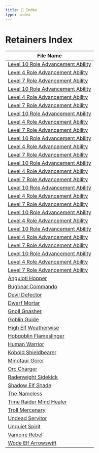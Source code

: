 ```yaml
---
title: 📑 Index
type: index
---
```


# Retainers Index

| File Name                                                                                                                               |
| --------------------------------------------------------------------------------------------------------------------------------------- |
| [Level 10 Role Advancement Ability](../Role%20Advancement%20Abilities/Ambusher%20abilities/Level%2010%20Role%20Advancement%20Ability)   |
| [Level 4 Role Advancement Ability](../Role%20Advancement%20Abilities/Ambusher%20abilities/Level%204%20Role%20Advancement%20Ability)     |
| [Level 7 Role Advancement Ability](../Role%20Advancement%20Abilities/Ambusher%20abilities/Level%207%20Role%20Advancement%20Ability)     |
| [Level 10 Role Advancement Ability](../Role%20Advancement%20Abilities/Artillery%20abilities/Level%2010%20Role%20Advancement%20Ability)  |
| [Level 4 Role Advancement Ability](../Role%20Advancement%20Abilities/Artillery%20abilities/Level%204%20Role%20Advancement%20Ability)    |
| [Level 7 Role Advancement Ability](../Role%20Advancement%20Abilities/Artillery%20abilities/Level%207%20Role%20Advancement%20Ability)    |
| [Level 10 Role Advancement Ability](../Role%20Advancement%20Abilities/Brute%20abilities/Level%2010%20Role%20Advancement%20Ability)      |
| [Level 4 Role Advancement Ability](../Role%20Advancement%20Abilities/Brute%20abilities/Level%204%20Role%20Advancement%20Ability)        |
| [Level 7 Role Advancement Ability](../Role%20Advancement%20Abilities/Brute%20abilities/Level%207%20Role%20Advancement%20Ability)        |
| [Level 10 Role Advancement Ability](../Role%20Advancement%20Abilities/Controller%20abilities/Level%2010%20Role%20Advancement%20Ability) |
| [Level 4 Role Advancement Ability](../Role%20Advancement%20Abilities/Controller%20abilities/Level%204%20Role%20Advancement%20Ability)   |
| [Level 7 Role Advancement Ability](../Role%20Advancement%20Abilities/Controller%20abilities/Level%207%20Role%20Advancement%20Ability)   |
| [Level 10 Role Advancement Ability](../Role%20Advancement%20Abilities/Defender%20abilities/Level%2010%20Role%20Advancement%20Ability)   |
| [Level 4 Role Advancement Ability](../Role%20Advancement%20Abilities/Defender%20abilities/Level%204%20Role%20Advancement%20Ability)     |
| [Level 7 Role Advancement Ability](../Role%20Advancement%20Abilities/Defender%20abilities/Level%207%20Role%20Advancement%20Ability)     |
| [Level 10 Role Advancement Ability](../Role%20Advancement%20Abilities/Harrier%20abilities/Level%2010%20Role%20Advancement%20Ability)    |
| [Level 4 Role Advancement Ability](../Role%20Advancement%20Abilities/Harrier%20abilities/Level%204%20Role%20Advancement%20Ability)      |
| [Level 7 Role Advancement Ability](../Role%20Advancement%20Abilities/Harrier%20abilities/Level%207%20Role%20Advancement%20Ability)      |
| [Level 10 Role Advancement Ability](../Role%20Advancement%20Abilities/Hexer%20abilities/Level%2010%20Role%20Advancement%20Ability)      |
| [Level 4 Role Advancement Ability](../Role%20Advancement%20Abilities/Hexer%20abilities/Level%204%20Role%20Advancement%20Ability)        |
| [Level 10 Role Advancement Ability](../Role%20Advancement%20Abilities/Mount%20abilities/Level%2010%20Role%20Advancement%20Ability)      |
| [Level 4 Role Advancement Ability](../Role%20Advancement%20Abilities/Mount%20abilities/Level%204%20Role%20Advancement%20Ability)        |
| [Level 7 Role Advancement Ability](../Role%20Advancement%20Abilities/Mount%20abilities/Level%207%20Role%20Advancement%20Ability)        |
| [Level 10 Role Advancement Ability](../Role%20Advancement%20Abilities/Support%20abilities/Level%2010%20Role%20Advancement%20Ability)    |
| [Level 4 Role Advancement Ability](../Role%20Advancement%20Abilities/Support%20abilities/Level%204%20Role%20Advancement%20Ability)      |
| [Level 7 Role Advancement Ability](../Role%20Advancement%20Abilities/Support%20abilities/Level%207%20Role%20Advancement%20Ability)      |
| [Angulotl Hopper](../Statblocks/Angulotl%20Hopper)                                                                                      |
| [Bugbear Commando](../Statblocks/Bugbear%20Commando)                                                                                    |
| [Devil Defector](../Statblocks/Devil%20Defector)                                                                                        |
| [Dwarf Mortar](../Statblocks/Dwarf%20Mortar)                                                                                            |
| [Gnoll Gnasher](../Statblocks/Gnoll%20Gnasher)                                                                                          |
| [Goblin Guide](../Statblocks/Goblin%20Guide)                                                                                            |
| [High Elf Weatherwise](../Statblocks/High%20Elf%20Weatherwise)                                                                          |
| [Hobgoblin Flameslinger](../Statblocks/Hobgoblin%20Flameslinger)                                                                        |
| [Human Warrior](../Statblocks/Human%20Warrior)                                                                                          |
| [Kobold Shieldbearer](../Statblocks/Kobold%20Shieldbearer)                                                                              |
| [Minotaur Gorer](../Statblocks/Minotaur%20Gorer)                                                                                        |
| [Orc Charger](../Statblocks/Orc%20Charger)                                                                                              |
| [Radenwight Sidekick](../Statblocks/Radenwight%20Sidekick)                                                                              |
| [Shadow Elf Shade](../Statblocks/Shadow%20Elf%20Shade)                                                                                  |
| [The Nameless](../Statblocks/The%20Nameless)                                                                                            |
| [Time Raider Mind Healer](../Statblocks/Time%20Raider%20Mind%20Healer)                                                                  |
| [Troll Mercenary](../Statblocks/Troll%20Mercenary)                                                                                      |
| [Undead Servitor](../Statblocks/Undead%20Servitor)                                                                                      |
| [Unquiet Spirit](../Statblocks/Unquiet%20Spirit)                                                                                        |
| [Vampire Rebel](../Statblocks/Vampire%20Rebel)                                                                                          |
| [Wode Elf Arrowswift](../Statblocks/Wode%20Elf%20Arrowswift)                                                                            |
